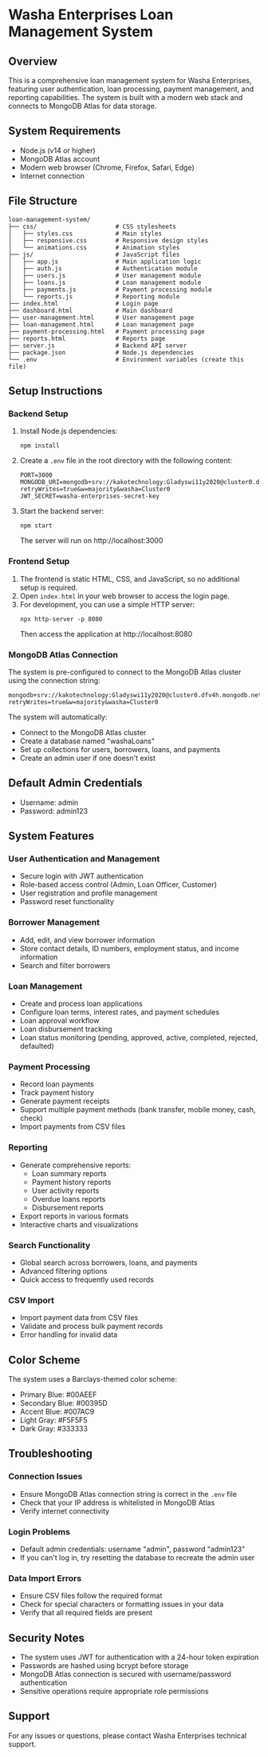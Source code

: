 # Washa Enterprises Loan Management System

## Overview
This is a comprehensive loan management system for Washa Enterprises, featuring user authentication, loan processing, payment management, and reporting capabilities. The system is built with a modern web stack and connects to MongoDB Atlas for data storage.

## System Requirements
- Node.js (v14 or higher)
- MongoDB Atlas account
- Modern web browser (Chrome, Firefox, Safari, Edge)
- Internet connection

## File Structure
```
loan-management-system/
├── css/                      # CSS stylesheets
│   ├── styles.css            # Main styles
│   ├── responsive.css        # Responsive design styles
│   └── animations.css        # Animation styles
├── js/                       # JavaScript files
│   ├── app.js                # Main application logic
│   ├── auth.js               # Authentication module
│   ├── users.js              # User management module
│   ├── loans.js              # Loan management module
│   ├── payments.js           # Payment processing module
│   └── reports.js            # Reporting module
├── index.html                # Login page
├── dashboard.html            # Main dashboard
├── user-management.html      # User management page
├── loan-management.html      # Loan management page
├── payment-processing.html   # Payment processing page
├── reports.html              # Reports page
├── server.js                 # Backend API server
├── package.json              # Node.js dependencies
└── .env                      # Environment variables (create this file)
```

## Setup Instructions

### Backend Setup
1. Install Node.js dependencies:
   ```
   npm install
   ```

2. Create a `.env` file in the root directory with the following content:
   ```
   PORT=3000
   MONGODB_URI=mongodb+srv://kakotechnology:Gladyswi11y2020@cluster0.dfv4h.mongodb.net/?retryWrites=true&w=majority&washa=Cluster0
   JWT_SECRET=washa-enterprises-secret-key
   ```

3. Start the backend server:
   ```
   npm start
   ```
   The server will run on http://localhost:3000

### Frontend Setup
1. The frontend is static HTML, CSS, and JavaScript, so no additional setup is required.
2. Open `index.html` in your web browser to access the login page.
3. For development, you can use a simple HTTP server:
   ```
   npx http-server -p 8080
   ```
   Then access the application at http://localhost:8080

### MongoDB Atlas Connection
The system is pre-configured to connect to the MongoDB Atlas cluster using the connection string:
```
mongodb+srv://kakotechnology:Gladyswi11y2020@cluster0.dfv4h.mongodb.net/?retryWrites=true&w=majority&washa=Cluster0
```

The system will automatically:
- Connect to the MongoDB Atlas cluster
- Create a database named "washaLoans"
- Set up collections for users, borrowers, loans, and payments
- Create an admin user if one doesn't exist

## Default Admin Credentials
- Username: admin
- Password: admin123

## System Features

### User Authentication and Management
- Secure login with JWT authentication
- Role-based access control (Admin, Loan Officer, Customer)
- User registration and profile management
- Password reset functionality

### Borrower Management
- Add, edit, and view borrower information
- Store contact details, ID numbers, employment status, and income information
- Search and filter borrowers

### Loan Management
- Create and process loan applications
- Configure loan terms, interest rates, and payment schedules
- Loan approval workflow
- Loan disbursement tracking
- Loan status monitoring (pending, approved, active, completed, rejected, defaulted)

### Payment Processing
- Record loan payments
- Track payment history
- Generate payment receipts
- Support multiple payment methods (bank transfer, mobile money, cash, check)
- Import payments from CSV files

### Reporting
- Generate comprehensive reports:
  - Loan summary reports
  - Payment history reports
  - User activity reports
  - Overdue loans reports
  - Disbursement reports
- Export reports in various formats
- Interactive charts and visualizations

### Search Functionality
- Global search across borrowers, loans, and payments
- Advanced filtering options
- Quick access to frequently used records

### CSV Import
- Import payment data from CSV files
- Validate and process bulk payment records
- Error handling for invalid data

## Color Scheme
The system uses a Barclays-themed color scheme:
- Primary Blue: #00AEEF
- Secondary Blue: #00395D
- Accent Blue: #007AC9
- Light Gray: #F5F5F5
- Dark Gray: #333333

## Troubleshooting

### Connection Issues
- Ensure MongoDB Atlas connection string is correct in the `.env` file
- Check that your IP address is whitelisted in MongoDB Atlas
- Verify internet connectivity

### Login Problems
- Default admin credentials: username "admin", password "admin123"
- If you can't log in, try resetting the database to recreate the admin user

### Data Import Errors
- Ensure CSV files follow the required format
- Check for special characters or formatting issues in your data
- Verify that all required fields are present

## Security Notes
- The system uses JWT for authentication with a 24-hour token expiration
- Passwords are hashed using bcrypt before storage
- MongoDB Atlas connection is secured with username/password authentication
- Sensitive operations require appropriate role permissions

## Support
For any issues or questions, please contact Washa Enterprises technical support.
